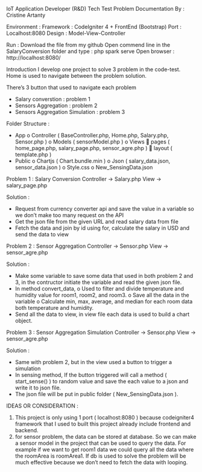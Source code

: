 IoT Application Developer (R&D) Tech Test Problem Documentation 
By : Cristine Artanty

Environment : 
Framework : CodeIgniter 4 + FrontEnd (Bootstrap)
Port : Localhost:8080 
Design : Model-View-Controller

Run :
Download the file from my github 
Open commend line in the SalaryConversion folder and type : php spark serve
Open browser : http://localhost:8080/

Introduction 
I develop one project to solve 3 problem in the code-test. Home is used to navigate between the problem solution. 
 
There’s 3 button that used to navigate each problem
-	Salary converstion : problem 1
-	Sensors Aggregation : problem 2
-	Sensors Aggregation Simulation : problem 3

Folder Structure :
-	App
  o	Controller ( BaseController.php, Home.php, Salary.php, Sensor.php )
  o	Models ( sensorModel.php )
  o	Views
    	pages ( home_page.php, salary_page.php, sensor_agre.php )
    	layout ( template.php )
-	Public 
    o	Chartjs ( Chart.bundle.min )
    o	Json ( salary_data.json, sensor_data.json )
    o	Style.css
    o	New_SensingData.json

Problem 1 : Salary Conversion 
Controller -> Salary.php
View -> salary_page.php

Solution : 
-	Request from currency converter api and save the value in a variable so we don’t make too many request on the API
-	Get the json file from the given URL and read salary data from file
-	Fetch the data and join by id using for, calculate the salary in USD and send the data to view

Problem 2 : Sensor Aggregation
Controller -> Sensor.php
View -> sensor_agre.php

Solution : 
-	Make some variable to save some data that used in both problem 2 and 3, in the contructor initiate the variable and read the given json file.
-	In method convert_data,
o	Used to filter and divide temperature and humidity value for room1, room2, and room3.
o	Save all the data in the variable
o	Calculate min, max, average, and median for each room data both temperature and humidity.
-	Send all the data to view, in view file each data is used to build a chart object.

Problem 3 : Sensor Aggregation Simulation
Controller -> Sensor.php
View -> sensor_agre.php

Solution : 
-	Same with problem 2, but in the view used a button to trigger a simulation
-	In sensing method, If the button triggered will call a method ( start_sense() ) to random value and save the each value to a json and write it to json file.
-	The json file will be put in public folder ( New_SensingData.json ).

IDEAS OR CONSIDERATION : 
1.	This project is only using 1 port ( localhost:8080 ) because codeigniter4 framework that I used to built this project already include frontend and backend. 
2.	for sensor problem, the data can be stored at database. So we can make a sensor model in the project that can be used to query the data. For example if we want to get room1 data we could query all the data where the roomArea is roomArea1. If db is used to solve the problem will be much effective because we don’t need to fetch the data with looping.
